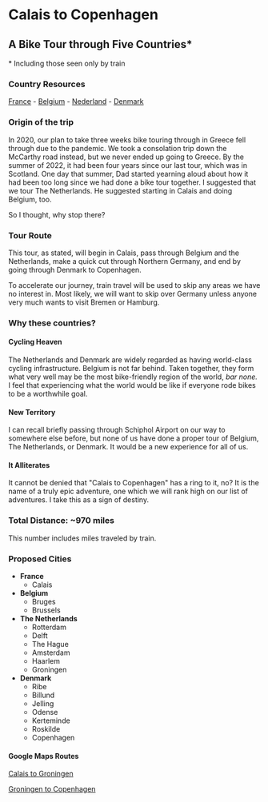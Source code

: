 # Calais to Copenhagen
## A Bike Tour through Five Countries*
\* Including those seen only by train

### Country Resources
[France](countries/France.md) - [Belgium](countries/Belgium.md) - [Nederland](countries/Nederland.md) - [Denmark](countries/Denmark.md)

### Origin of the trip

In 2020, our plan to take three weeks bike touring through in Greece fell through due to the pandemic. We took a consolation trip down the McCarthy road instead, but we never ended up going to Greece. By the summer of 2022, it had been four years since our last tour, which was in Scotland.
One day that summer, Dad started yearning aloud about how it had been too long since we had done a bike tour together. I suggested that we tour The Netherlands. He suggested starting in Calais and doing Belgium, too.

So I thought, why stop there?

### Tour Route

This tour, as stated, will begin in Calais, pass through Belgium and the Netherlands, make a quick cut through Northern Germany, and end by going through Denmark to Copenhagen. 

To accelerate our journey, train travel will be used to skip any areas we have no interest in. Most likely, we will want to skip over Germany unless anyone very much wants to visit Bremen or Hamburg.

### Why these countries?

#### Cycling Heaven
The Netherlands and Denmark are widely regarded as having world-class cycling infrastructure. Belgium is not far behind. Taken together, they form what very well may be the most bike-friendly region of the world, *bar none.* I feel that experiencing what the world would be like if everyone rode bikes to be a worthwhile goal.

#### New Territory
I can recall briefly passing through Schiphol Airport on our way to somewhere else before, but none of us have done a proper tour of Belgium, The Netherlands, or Denmark. It would be a new experience for all of us.

#### It Alliterates
It cannot be denied that "Calais to Copenhagen" has a ring to it, no? It is the name of a truly epic adventure, one which we will rank high on our list of adventures. I take this as a sign of destiny.

### Total Distance: ~970 miles
This number includes miles traveled by train.

### Proposed Cities
- **France**
	- Calais
- **Belgium**
	- Bruges
	- Brussels
- **The Netherlands**
	- Rotterdam
	- Delft
	- The Hague
	- Amsterdam
	- Haarlem
	- Groningen
- **Denmark**
	- Ribe
	- Billund
	- Jelling
	- Odense
	- Kerteminde
	- Roskilde
	- Copenhagen

#### Google Maps Routes

[Calais to Groningen](https://www.google.com/maps/dir/Calais/Bruges/Ghent/Brussels/Antwerp/Rotterdam/The+Hague/Utrecht/Amsterdam/Groningen/@53.4419201,4.4817618,6z/data=!4m63!4m62!1m5!1m1!1s0x47dc3f75d7f1e363:0xacbed9e08cd279f4!2m2!1d1.858686!2d50.95129!1m5!1m1!1s0x47c350d0c11e420d:0x1aa2f35ac8834df7!2m2!1d3.2247552!2d51.2091807!1m5!1m1!1s0x47c370e1339443ad:0x40099ab2f4d5140!2m2!1d3.7303351!2d51.0500182!1m5!1m1!1s0x47c3a4ed73c76867:0xc18b3a66787302a7!2m2!1d4.3571696!2d50.8476424!1m5!1m1!1s0x47c3f68ebfc3887d:0x3eaf448482a88ab8!2m2!1d4.4051485!2d51.2213404!1m5!1m1!1s0x47c5b7605f54c47d:0x5229bbac955e4b85!2m2!1d4.4777326!2d51.9244201!1m5!1m1!1s0x47c5b72f4298bd71:0x400de5a8d1e6c10!2m2!1d4.3006999!2d52.0704978!1m5!1m1!1s0x47c66f4339d32d37:0xd6c8fc4c19af4ae9!2m2!1d5.1214201!2d52.0907374!1m5!1m1!1s0x47c63fb5949a7755:0x6600fd4cb7c0af8d!2m2!1d4.9041389!2d52.3675734!1m5!1m1!1s0x47c83286b462cca7:0xcb4b5086f9a6c8dc!2m2!1d6.5665017!2d53.2193835!3e1!4e1)

[Groningen to Copenhagen](https://www.google.com/maps/dir/Groningen/Hamburg/Kolding/Copenhagen/@54.5199416,8.884797,6.75z/data=!4m27!4m26!1m5!1m1!1s0x47c83286b462cca7:0xcb4b5086f9a6c8dc!2m2!1d6.5665017!2d53.2193835!1m5!1m1!1s0x47b161837e1813b9:0x4263df27bd63aa0!2m2!1d9.9936819!2d53.5510846!1m5!1m1!1s0x464ca02a01dd95a9:0xea8de3fa6eefccfd!2m2!1d9.4730519!2d55.495973!1m5!1m1!1s0x4652533c5c803d23:0x4dd7edde69467b8!2m2!1d12.5683372!2d55.6760968!3e1!4e1)
